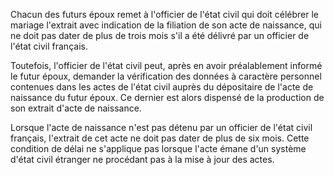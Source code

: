 Chacun des futurs époux remet à l'officier de l'état civil qui doit célébrer le mariage l'extrait avec indication de la filiation de son acte de naissance, qui ne doit pas dater de plus de trois mois s'il a été délivré par un officier de l'état civil français.


 Toutefois, l'officier de l'état civil peut, après en avoir préalablement informé le futur époux, demander la vérification des données à caractère personnel contenues dans les actes de l'état civil auprès du dépositaire de l'acte de naissance du futur époux. Ce dernier est alors dispensé de la production de son extrait d'acte de naissance.


 Lorsque l'acte de naissance n'est pas détenu par un officier de l'état civil français, l'extrait de cet acte ne doit pas dater de plus de six mois. Cette condition de délai ne s'applique pas lorsque l'acte émane d'un système d'état civil étranger ne procédant pas à la mise à jour des actes. 


  

  

  
